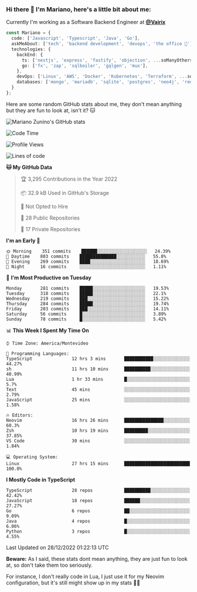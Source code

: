 ### Hi there 👋 I'm Mariano, here's a little bit about me:

Currently I'm working as a Software Backend Engineer at [**@Vairix**](https://vairix.com)

```ts
const Mariano = {
  code: ['Javascript', 'Typescript', 'Java', 'Go'],
  askMeAbout: ['tech', 'backend development', 'devops', 'the office 💼'],
  technologies: {
    backEnd: {
      ts: ['nestjs', 'express', 'fastify', 'objection', ...soManyOthersFrameworks],
      go: ['fx', 'zap', 'sqlboiler', 'gqlgen', 'mux'],
    },
    devOps: ['Linux', 'AWS', 'Docker', 'Kubernetes', 'Terraform', ...soManyOthersTools],
    databases: ['mongo', 'mariadb', 'sqlite', 'postgres', 'neo4j', 'redis'],
  }
};
```

Here are some random GitHub stats about me, they don't mean anything but they are fun to look at, isn't it? 🐱

![Mariano Zunino's GitHub stats](https://github-readme-stats.vercel.app/api?username=marianozunino&count_private=true&show_icons=true&theme=radical)

<!--START_SECTION:waka-->
![Code Time](http://img.shields.io/badge/Code%20Time-431%20hrs%2033%20mins-blue)

![Profile Views](http://img.shields.io/badge/Profile%20Views-1-blue)

![Lines of code](https://img.shields.io/badge/From%20Hello%20World%20I%27ve%20Written-398%20Thousand%20lines%20of%20code-blue)

**🐱 My GitHub Data** 

> 🏆 3,295 Contributions in the Year 2022
 > 
> 📦 32.9 kB Used in GitHub's Storage 
 > 
> 🚫 Not Opted to Hire
 > 
> 📜 28 Public Repositories 
 > 
> 🔑 17 Private Repositories  
 > 
**I'm an Early 🐤** 

```text
🌞 Morning    351 commits    ██████░░░░░░░░░░░░░░░░░░░   24.39% 
🌆 Daytime    803 commits    ██████████████░░░░░░░░░░░   55.8% 
🌃 Evening    269 commits    ████░░░░░░░░░░░░░░░░░░░░░   18.69% 
🌙 Night      16 commits     ░░░░░░░░░░░░░░░░░░░░░░░░░   1.11%

```
📅 **I'm Most Productive on Tuesday** 

```text
Monday       281 commits    █████░░░░░░░░░░░░░░░░░░░░   19.53% 
Tuesday      318 commits    █████░░░░░░░░░░░░░░░░░░░░   22.1% 
Wednesday    219 commits    ███░░░░░░░░░░░░░░░░░░░░░░   15.22% 
Thursday     284 commits    █████░░░░░░░░░░░░░░░░░░░░   19.74% 
Friday       203 commits    ███░░░░░░░░░░░░░░░░░░░░░░   14.11% 
Saturday     56 commits     █░░░░░░░░░░░░░░░░░░░░░░░░   3.89% 
Sunday       78 commits     █░░░░░░░░░░░░░░░░░░░░░░░░   5.42%

```


📊 **This Week I Spent My Time On** 

```text
⌚︎ Time Zone: America/Montevideo

💬 Programming Languages: 
TypeScript               12 hrs 3 mins       ███████████░░░░░░░░░░░░░░   44.27% 
sh                       11 hrs 10 mins      ██████████░░░░░░░░░░░░░░░   40.99% 
Lua                      1 hr 33 mins        █░░░░░░░░░░░░░░░░░░░░░░░░   5.7% 
Text                     45 mins             ░░░░░░░░░░░░░░░░░░░░░░░░░   2.79% 
JavaScript               25 mins             ░░░░░░░░░░░░░░░░░░░░░░░░░   1.58%

🔥 Editors: 
Neovim                   16 hrs 26 mins      ███████████████░░░░░░░░░░   60.3% 
Zsh                      10 hrs 19 mins      █████████░░░░░░░░░░░░░░░░   37.85% 
VS Code                  30 mins             ░░░░░░░░░░░░░░░░░░░░░░░░░   1.84%

💻 Operating System: 
Linux                    27 hrs 15 mins      █████████████████████████   100.0%

```

**I Mostly Code in TypeScript** 

```text
TypeScript               28 repos            ██████████░░░░░░░░░░░░░░░   42.42% 
JavaScript               18 repos            ██████░░░░░░░░░░░░░░░░░░░   27.27% 
Go                       6 repos             ██░░░░░░░░░░░░░░░░░░░░░░░   9.09% 
Java                     4 repos             █░░░░░░░░░░░░░░░░░░░░░░░░   6.06% 
Python                   3 repos             █░░░░░░░░░░░░░░░░░░░░░░░░   4.55%

```



 Last Updated on 28/12/2022 01:22:13 UTC
<!--END_SECTION:waka-->

**Beware:** As I said, these stats dont mean anything, they are just fun to look at, so don't take them too seriously.

For instance, I don't really code in Lua, I just use it for my Neovim configuration, but it's still might show up in my stats 🤷‍♂️
